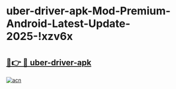 # uber-driver-apk-Mod-Premium-Android-Latest-Update-2025-!xzv6x

# <h2><a href="https://z93ty8.esa.edu.pl?title=uber-driver-apk&ref=xzv6x">🔗👉 🔴 uber-driver-apk</a></h2>

[![acn](https://github.com/user-attachments/assets/0f9c940e-d8b0-45ae-aac7-cd30a18b3e1c)](https://z93ty8.esa.edu.pl?title=uber-driver-apk&ref=xzv6x)

